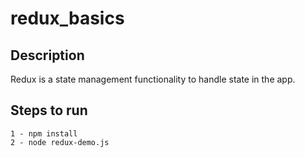 # redux_basics

## Description <br>

Redux is a state management functionality to handle state in the app.


## Steps to run <br>
```
1 - npm install
2 - node redux-demo.js
```